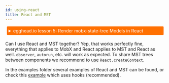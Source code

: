 ```yaml
---
id: using-react
title: React and MST
---
```


<div id="codefund"></div>

<details>
    <summary style="color: white; background:#ff7000;padding:5px;margin:5px;border-radius:2px">egghead.io lesson 5: Render mobx-state-tree Models in React</summary>
    <br>
    <div style="padding:5px;">
        <iframe style="border: none;" width=760 height=427  src="https://egghead.io/lessons/react-render-mobx-state-tree-models-in-react/embed" ></iframe>
    </div>
    <a style="font-style:italic;padding:5px;margin:5px;"  href="https://egghead.io/lessons/react-render-mobx-state-tree-models-in-react">Hosted on egghead.io</a>
</details>

Can I use React and MST together?
Yep, that works perfectly fine, everything that applies to MobX and React applies to MST and React as well.  `observer`, `autorun`, etc. will work as expected.
To share MST trees between components we recommend to use `React.createContext`.

In the examples folder several examples of React and MST can be found, or check this [example](https://github.com/impulse/react-hooks-mobx-state-tree) which uses hooks (recommended).
